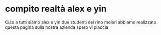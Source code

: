 # compito realtà alex e yin
Ciao a tutti siamo alex e yin due studenti del rino molari abbiamo realizzato questa pagina sulla nostra azienda spero vi piaccia
